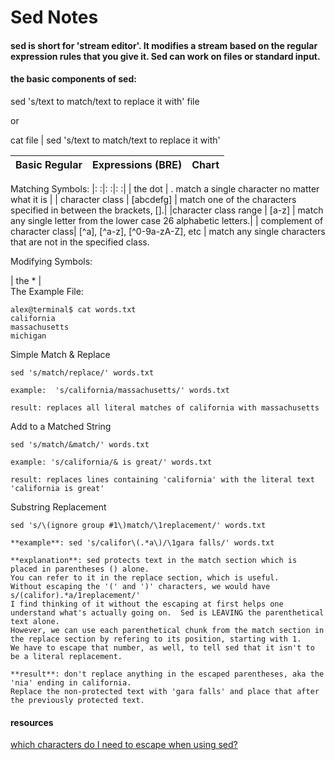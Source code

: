 Sed Notes
=========
#### sed is short for 'stream editor'. It modifies a stream based on the regular expression rules that you give it.  Sed can work on files or standard input.

#### the basic components of sed:

sed 's/text to match/text to replace it with' file

or 

cat file | sed 's/text to match/text to replace it with'

| Basic Regular | Expressions (BRE) | Chart  |
|---------------|-------------------|--------|

Matching Symbols: 
|: :|: :|: :|
| the dot | . match a single character no matter what it is |
| character class | [abcdefg] | match one of the characters specified in between the brackets, [].|
|character class range | [a-z] |  match any single letter from the lower case 26 alphabetic letters.|
| complement of character class| [^a], [^a-z], [^0-9a-zA-Z], etc | match any single characters that are not in the specified class.

Modifying Symbols:

| the  * |  
The Example File:

    alex@terminal$ cat words.txt
    california
    massachusetts
    michigan

Simple Match & Replace

    sed 's/match/replace/' words.txt

    example:  's/california/massachusetts/' words.txt

    result: replaces all literal matches of california with massachusetts

Add to a Matched String

    sed 's/match/&match/' words.txt

    example: 's/california/& is great/' words.txt

    result: replaces lines containing 'california' with the literal text 'california is great'
    
Substring Replacement

    sed 's/\(ignore group #1\)match/\1replacement/' words.txt
    
    **example**: sed 's/califor\(.*a\)/\1gara falls/' words.txt
    
    **explanation**: sed protects text in the match section which is placed in parentheses () alone.
    You can refer to it in the replace section, which is useful.
    Without escaping the '(' and ')' characters, we would have s/(califor).*a/1replacement/'
    I find thinking of it without the escaping at first helps one understand what's actually going on.  Sed is LEAVING the parenthetical text alone.
    However, we can use each parenthetical chunk from the match section in the replace section by refering to its position, starting with 1.  
    We have to escape that number, as well, to tell sed that it isn't to be a literal replacement.
    
    **result**: don't replace anything in the escaped parentheses, aka the 'nia' ending in california. 
    Replace the non-protected text with 'gara falls' and place that after the previously protected text.
    

#### resources

[which characters do I need to escape when using sed?](http://unix.stackexchange.com/questions/32907/what-characters-do-i-need-to-escape-when-using-sed-in-a-sh-script)
